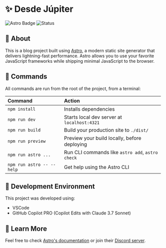 # ✨ Desde Júpiter

![Astro Badge](https://img.shields.io/badge/Built%20with-Astro-FF5D01?style=for-the-badge&logo=astro&logoColor=white)
![Status](https://img.shields.io/badge/Status-In%20Development-yellow?style=for-the-badge)

## 📖 About

This is a blog project built using [Astro](https://astro.build), a modern static site generator that delivers lightning-fast performance. Astro allows you to use your favorite JavaScript frameworks while shipping minimal JavaScript to the browser.

## 🧞 Commands

All commands are run from the root of the project, from a terminal:

| Command                   | Action                                           |
| :------------------------ | :----------------------------------------------- |
| `npm install`             | Installs dependencies                            |
| `npm run dev`             | Starts local dev server at `localhost:4321`      |
| `npm run build`           | Build your production site to `./dist/`          |
| `npm run preview`         | Preview your build locally, before deploying     |
| `npm run astro ...`       | Run CLI commands like `astro add`, `astro check` |
| `npm run astro -- --help` | Get help using the Astro CLI                     |

## 🔧 Development Environment

This project was developed using:
- VSCode
- GitHub Copilot PRO (Copilot Edits with Claude 3.7 Sonnet)

## 👀 Learn More

Feel free to check [Astro's documentation](https://docs.astro.build) or join their [Discord server](https://astro.build/chat).